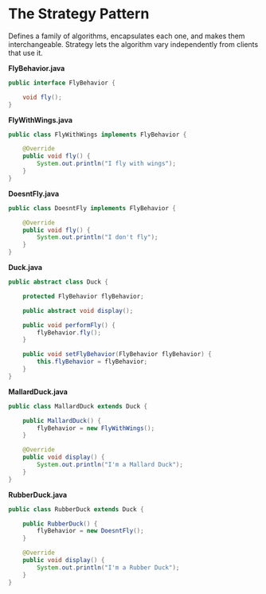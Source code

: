 # The Strategy Pattern

Defines a family of algorithms, encapsulates each one, and makes them interchangeable. Strategy lets the algorithm vary independently from clients that use it.

__FlyBehavior.java__
```java
public interface FlyBehavior {

    void fly();
}
```

__FlyWithWings.java__
```java
public class FlyWithWings implements FlyBehavior {

    @Override
    public void fly() {
        System.out.println("I fly with wings");
    }
}
```

__DoesntFly.java__
```java
public class DoesntFly implements FlyBehavior {

    @Override
    public void fly() {
        System.out.println("I don't fly");
    }
}
```

__Duck.java__
```java
public abstract class Duck {

    protected FlyBehavior flyBehavior;

    public abstract void display();

    public void performFly() {
        flyBehavior.fly();
    }

    public void setFlyBehavior(FlyBehavior flyBehavior) {
        this.flyBehavior = flyBehavior;
    }
}
```

__MallardDuck.java__
```java
public class MallardDuck extends Duck {

    public MallardDuck() {
        flyBehavior = new FlyWithWings();
    }

    @Override
    public void display() {
        System.out.println("I'm a Mallard Duck");
    }
}
```

__RubberDuck.java__
```java
public class RubberDuck extends Duck {

    public RubberDuck() {
        flyBehavior = new DoesntFly();
    }

    @Override
    public void display() {
        System.out.println("I'm a Rubber Duck");
    }
}
```

